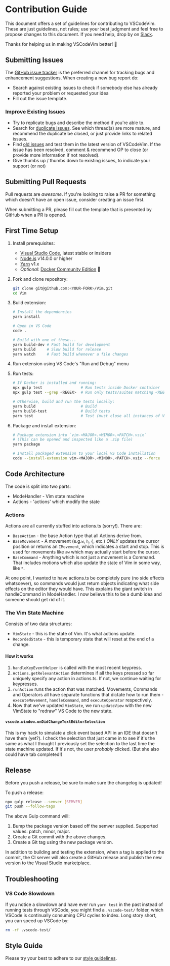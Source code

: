 # Contribution Guide

This document offers a set of guidelines for contributing to VSCodeVim.
These are just guidelines, not rules; use your best judgment and feel free to propose changes to this document.
If you need help, drop by on [Slack](https://vscodevim.herokuapp.com/).

Thanks for helping us in making VSCodeVim better! :clap:

## Submitting Issues

The [GitHub issue tracker](https://github.com/VSCodeVim/Vim/issues) is the preferred channel for tracking bugs and enhancement suggestions.
When creating a new bug report do:

- Search against existing issues to check if somebody else has already reported your problem or requested your idea
- Fill out the issue template.

### Improve Existing Issues

- Try to replicate bugs and describe the method if you're able to.
- Search for [duplicate issues](https://github.com/VSCodeVim/Vim/issues?q=is%3Aissue+is%3Aopen+cursor). See which thread(s) are more mature, and recommend the duplicate be closed, or just provide links to related issues.
- Find [old issues](https://github.com/VSCodeVim/Vim/issues?page=25&q=is%3Aissue+is%3Aopen) and test them in the latest version of VSCodeVim. If the issue has been resolved, comment & recommend OP to close (or provide more information if not resolved).
- Give thumbs up / thumbs down to existing issues, to indicate your support (or not)

## Submitting Pull Requests

Pull requests are _awesome_.
If you're looking to raise a PR for something which doesn't have an open issue, consider creating an issue first.

When submitting a PR, please fill out the template that is presented by GitHub when a PR is opened.

## First Time Setup

1. Install prerequisites:

   - [Visual Studio Code](https://code.visualstudio.com/), latest stable or insiders
   - [Node.js](https://nodejs.org/) v14.0.0 or higher
   - [Yarn](https://classic.yarnpkg.com/) v1.x
   - _Optional_: [Docker Community Edition](https://store.docker.com/search?type=edition&offering=community) 🐋

2. Fork and clone repository:

   ```bash
   git clone git@github.com:<YOUR-FORK>/Vim.git
   cd Vim
   ```

3. Build extension:

   ```bash
   # Install the dependencies
   yarn install

   # Open in VS Code
   code .

   # Build with one of these...
   yarn build-dev # Fast build for development
   yarn build     # Slow build for release
   yarn watch     # Fast build whenever a file changes
   ```

4. Run extension using VS Code's "Run and Debug" menu

5. Run tests:

   ```bash
   # If Docker is installed and running:
   npx gulp test                 # Run tests inside Docker container
   npx gulp test --grep <REGEX>  # Run only tests/suites matching <REGEX> inside Docker container

   # Otherwise, build and run the tests locally:
   yarn build                    # Build
   yarn build-test               # Build tests
   yarn test                     # Test (must close all instances of VS Code)
   ```

6. Package and install extension:

   ```bash
   # Package extension into `vim-<MAJOR>.<MINOR>.<PATCH>.vsix`
   # (This can be opened and inspected like a .zip file)
   yarn package

   # Install packaged extension to your local VS Code installation
   code --install-extension vim-<MAJOR>.<MINOR>.<PATCH>.vsix --force
   ```

## Code Architecture

The code is split into two parts:

- ModeHandler - Vim state machine
- Actions - 'actions' which modify the state

### Actions

Actions are all currently stuffed into actions.ts (sorry!). There are:

- `BaseAction` - the base Action type that all Actions derive from.
- `BaseMovement` - A movement (e.g.`w`, `h`, `{`, etc.) _ONLY_ updates the cursor position or returns an `IMovement`, which indicates a start and stop. This is used for movements like `aw` which may actually start before the cursor.
- `BaseCommand` - Anything which is not just a movement is a Command. That includes motions which also update the state of Vim in some way, like `*`.

At one point, I wanted to have actions.ts be completely pure (no side effects whatsoever), so commands would just return objects indicating what side effects on the editor they would have. This explains the giant switch in handleCommand in ModeHandler. I now believe this to be a dumb idea and someone should get rid of it.

### The Vim State Machine

Consists of two data structures:

- `VimState` - this is the state of Vim. It's what actions update.
- `RecordedState` - this is temporary state that will reset at the end of a change.

#### How it works

1. `handleKeyEventHelper` is called with the most recent keypress.
2. `Actions.getRelevantAction` determines if all the keys pressed so far uniquely specify any action in actions.ts. If not, we continue waiting for keypresses.
3. `runAction` runs the action that was matched. Movements, Commands and Operators all have separate functions that dictate how to run them - `executeMovement`, `handleCommand`, and `executeOperator` respectively.
4. Now that we've updated `VimState`, we run `updateView` with the new VimState to "redraw" VS Code to the new state.

#### `vscode.window.onDidChangeTextEditorSelection`

This is my hack to simulate a click event based API in an IDE that doesn't have them (yet?). I check the selection that just came in to see if it's the same as what I thought I previously set the selection to the last time the state machine updated. If it's not, the user _probably_ clicked. (But she also could have tab completed!)

## Release

Before you push a release, be sure to make sure the changelog is updated!

To push a release:

```bash
npx gulp release --semver [SEMVER]
git push --follow-tags
```

The above Gulp command will:

1. Bump the package version based off the semver supplied. Supported values: patch, minor, major.
2. Create a Git commit with the above changes.
3. Create a Git tag using the new package version.

In addition to building and testing the extension, when a tag is applied to the commit, the CI server will also create a GitHub release and publish the new version to the Visual Studio marketplace.

## Troubleshooting

### VS Code Slowdown

If you notice a slowdown and have ever run `yarn test` in the past instead of running tests through VSCode, you might find a `.vscode-test/` folder, which VSCode is continually consuming CPU cycles to index. Long story short, you can speed up VSCode by:

```bash
rm -rf .vscode-test/
```

## Style Guide

Please try your best to adhere to our [style guidelines](https://github.com/VSCodeVim/Vim/blob/master/STYLE.md).
